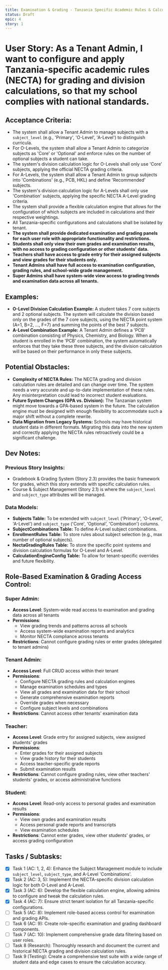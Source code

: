 ```yaml
---
title: Examination & Grading - Tanzania Specific Academic Rules & Calculations
status: Draft
epic: 4
story: 1
---
```


# User Story: As a Tenant Admin, I want to configure and apply Tanzania-specific academic rules (NECTA) for grading and division calculations, so that my school complies with national standards.

## Acceptance Criteria:
- The system shall allow a Tenant Admin to manage subjects with a `subject_level` (e.g., 'Primary', 'O-Level', 'A-Level') to distinguish curricula.
- For O-Levels, the system shall allow a Tenant Admin to categorize subjects as 'Core' or 'Optional' and enforce rules on the number of optional subjects a student can take.
- The system's division calculation logic for O-Levels shall only use 'Core' subjects, applying the official NECTA grading criteria.
- For A-Levels, the system shall allow a Tenant Admin to group subjects into 'Combinations' (e.g., PCB, HKL) and define 'Recommended' subjects.
- The system's division calculation logic for A-Levels shall only use 'Combination' subjects, applying the specific NECTA A-Level grading criteria.
- The system shall provide a flexible calculation engine that allows for the configuration of which subjects are included in calculations and their respective weightings.
- All Tanzania-specific configurations and calculations shall be isolated by tenant.
- **The system shall provide dedicated examination and grading panels for each user role with appropriate functionality and restrictions.**
- **Students shall only view their own grades and examination results, with no access to grading configuration or other students' data.**
- **Teachers shall have access to grade entry for their assigned subjects and view grades for their students only.**
- **Tenant Admins shall have full access to examination configuration, grading rules, and school-wide grade management.**
- **Super Admins shall have system-wide view access to grading trends and examination data across all tenants.**

## Examples:
- **O-Level Division Calculation Example:** A student takes 7 core subjects and 2 optional subjects. The system will calculate the division based only on the grades of the 7 core subjects, using the NECTA point system (A=1, B=2, ..., F=7) and summing the points of the best 7 subjects.
- **A-Level Combination Example:** A Tenant Admin defines a 'PCB' combination consisting of Physics, Chemistry, and Biology. When a student is enrolled in the 'PCB' combination, the system automatically enforces that they take these three subjects, and the division calculation will be based on their performance in only these subjects.

## Potential Obstacles:
- **Complexity of NECTA Rules:** The NECTA grading and division calculation rules are detailed and can change over time. The system needs a very accurate and up-to-date implementation of these rules. Any misinterpretation could lead to incorrect student evaluations.
- **Future System Changes (GPA vs. Division):** The Tanzanian system might move towards a GPA-based system in the future. The calculation engine must be designed with enough flexibility to accommodate such a major shift without a complete rewrite.
- **Data Migration from Legacy Systems:** Schools may have historical student data in different formats. Migrating this data into the new system and correctly applying the NECTA rules retroactively could be a significant challenge.

## Dev Notes:

### Previous Story Insights:
- Gradebook & Grading System (Story 2.3) provides the basic framework for grades, which this story extends with specific calculation rules.
- Course & Subject Management (Story 2.1) is where the `subject_level` and `subject_type` attributes will be managed.

### Data Models:
- **Subjects Table:** To be extended with `subject_level` ('Primary', 'O-Level', 'A-Level') and `subject_type` ('Core', 'Optional', 'Combination') columns.
- **SubjectCombinations Table:** To define A-Level subject combinations.
- **EnrollmentRules Table:** To store rules about subject selection (e.g., max number of optional subjects).
- **NectaGradingRules Table:** To store the specific point systems and division calculation formulas for O-Level and A-Level.
- **CalculationEngineConfig Table:** To allow for tenant-specific overrides and future flexibility.

## Role-Based Examination & Grading Access Control:

### Super Admin:
- **Access Level**: System-wide read access to examination and grading data across all tenants
- **Permissions**: 
  - View grading trends and patterns across all schools
  - Access system-wide examination reports and analytics
  - Monitor NECTA compliance across tenants
- **Restrictions**: Cannot configure grading rules or enter grades (delegated to tenant admins)

### Tenant Admin:
- **Access Level**: Full CRUD access within their tenant
- **Permissions**:
  - Configure NECTA grading rules and calculation engines
  - Manage examination schedules and types
  - View all grades and examination data for their school
  - Generate comprehensive examination reports
  - Override grades when necessary
  - Configure subject levels and combinations
- **Restrictions**: Cannot access other tenants' examination data

### Teacher:
- **Access Level**: Grade entry for assigned subjects, view assigned students' grades
- **Permissions**:
  - Enter grades for their assigned subjects
  - View grade history for their students
  - Access teacher-specific grade reports
  - Submit examination results
- **Restrictions**: Cannot configure grading rules, view other teachers' students' grades, or access administrative functions

### Student:
- **Access Level**: Read-only access to personal grades and examination results
- **Permissions**:
  - View own grades and examination results
  - Access personal grade reports and transcripts
  - View examination schedules
- **Restrictions**: Cannot enter grades, view other students' grades, or access grading configuration

## Tasks / Subtasks:
- [x] Task 1 (AC: 1, 2, 4): Enhance the Subject Management module to include `subject_level`, `subject_type`, and A-Level 'Combinations'.
- [x] Task 2 (AC: 3, 5): Implement the NECTA-specific division calculation logic for both O-Level and A-Level.
- [x] Task 3 (AC: 6): Develop the flexible calculation engine, allowing admins to configure and tweak the calculation rules.
- [x] Task 4 (AC: 7): Ensure strict tenant isolation for all Tanzania-specific configurations.
- [ ] Task 5 (AC: 8): Implement role-based access control for examination and grading APIs.
- [ ] Task 6 (AC: 9): Create role-specific examination and grading dashboard components.
- [ ] Task 7 (AC: 10): Implement comprehensive grade data filtering based on user roles.
- [ ] Task 8 (Research): Thoroughly research and document the current and historical NECTA grading and division calculation rules.
- [ ] Task 9 (Testing): Create a comprehensive test suite with a wide range of student data and edge cases to ensure the calculation accuracy.
